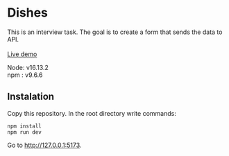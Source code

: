 # Dishes

This is an interview task. The goal is to create a form that sends the data to API. <br /><br/>
[Live demo](https://tiny-entremet-d0a6b9.netlify.app)

Node: v16.13.2 <br />
npm : v9.6.6 <br />

## Instalation

Copy this repository. In the root directory write commands: 
```
npm install
npm run dev
```

Go to http://127.0.0.1:5173.
